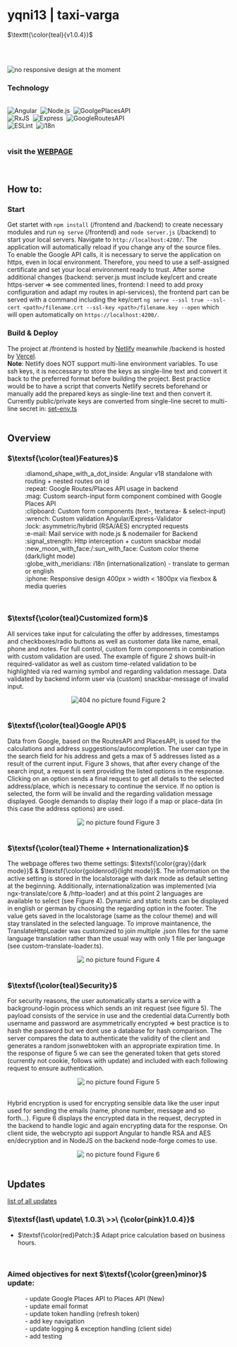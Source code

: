 # yqni13 | taxi-varga
$\texttt{\color{teal}{v1.0.4}}$


<br><br>

<div>
    <img src="frontend/public/assets/docs/responsive_overview.png" alt="no responsive design at the moment">
</div>

### Technology

<br>
<div style="display:flex; align-items:center;">
    <img src="frontend/public/assets/docs/icons/angular.png" alt="Angular">&nbsp;&nbsp;
    <img src="frontend/public/assets/docs/icons/nodejs.png" alt="Node.js">&nbsp;&nbsp;
    <img src="frontend/public/assets/docs/icons/places.png" alt="GoolgePlacesAPI">&nbsp;&nbsp;
</div>

<div style="display:flex; align-items:center">
    <img src="frontend/public/assets/docs/icons/rxjs.png" alt="RxJS">&nbsp;&nbsp;
    <img src="frontend/public/assets/docs/icons/express.png" alt="Express">&nbsp;&nbsp;
    <img src="frontend/public/assets/docs/icons/routes.png" alt="GoogleRoutesAPI">&nbsp;&nbsp;
</div>
    
<div style="display:flex; align-items:center">
    <img src="frontend/public/assets/docs/icons/eslint.png" alt="ESLint">&nbsp;&nbsp;
    <img src="frontend/public/assets/docs/icons/i18n.png" alt="i18n">&nbsp;&nbsp;
</div>
<br>

### visit the <a href="https://taxi-varga.at">WEBPAGE</a>

<br>

## How to:

### Start

Get startet with `npm install` (/frontend and /backend) to create necessary modules and run `ng serve` (/frontend) and `node server.js` (/backend) to start your local servers. Navigate to `http://localhost:4200/`. The application will automatically reload if you change any of the source files. To enable the Google API calls, it is necessary to serve the application on https, even in local environment. Therefore, you need to use a self-assigned certificate and set your local environment ready to trust. After some additional changes (backend: server.js must include key/cert and create https-server => see commented lines, frontend: I need to add proxy configuration and adapt my routes in api-services), the frontend part can be served with a command including the key/cert `ng serve --ssl true --ssl-cert <path>/filename.crt --ssl-key <path>/filename.key --open` which will open automatically on `https://localhost:4200/`.
<br>

### Build & Deploy
The project at /frontend is hosted by <a href="https://app.netlify.com/">Netlify</a> meanwhile /backend is hosted by <a href="https://vercel.com/">Vercel</a>.
<br>
<b>Note</b>: Netlify does NOT support multi-line environment variables. To use ssh keys, it is neccessary to store the keys as single-line text and convert it back to the preferred format before building the project. Best practice would be to have a script that converts Netlify secrets beforehand or manually add the prepared keys as single-line text and then convert it.
<br>
Currently public/private keys are converted from single-line secret to multi-line secret in: <a href="./frontend/set-env.ts">set-env.ts</a>
<br><br>

## Overview

### $\textsf{\color{teal}Features}$

<dl>
    <dd>:diamond_shape_with_a_dot_inside: Angular v18 standalone with routing + nested routes on id</dd>
    <dd>:repeat: Google Routes/Places API usage in backend</dd>
    <dd>:mag: Custom search-input form component combined with Google Places API</dd>
    <dd>:clipboard: Custom form components (text-, textarea- & select-input)</dd>
    <dd>:wrench: Custom validation Angular/Express-Validator</dd>
    <dd>:lock: asymmetric/hybrid (RSA/AES) encrypted requests</dd>
    <dd>:e-mail: Mail service with node.js & nodemailer for Backend</dd>
    <dd>:signal_strength: Http interception + custom snackbar modal</dd>
    <dd>:new_moon_with_face:/:sun_with_face: Custom color theme (dark/light mode)</dd>
    <dd>:globe_with_meridians: i18n (internationalization) - translate to german or english</dd>
    <dd>:iphone: Responsive design 400px > width < 1800px via flexbox & media queries</dd>
</dl>

<br>

### $\textsf{\color{teal}Customized form}$

All services take input for calculating the offer by addresses, timestamps and checkboxes/radio buttons as well as customer data like name, email, phone and notes. For full control, custom form components in combination with custom validation are used. The example of figure 2 shows built-in required-validator as well as custom time-related validation to be highlighted via red warning symbol and regarding validation message. Data validated by backend inform user via (custom) snackbar-message of invalid input.

<div align="center">
    <img src="frontend/public/assets/docs/custom_forms_validation_smaller.png" alt="404 no picture found">
    Figure 2
</div>

<br>

### $\textsf{\color{teal}Google API}$

Data from Google, based on the RoutesAPI and PlacesAPI, is used for the calculations and address suggestions/autocompletion. The user can type in the search field for his address and gets a max of 5 addresses listed as a result of the current input. Figure 3 shows, that after every change of the search input, a request is sent providing the listed options in the response. Clicking on an option sends a final request to get all details to the selected address/place, which is necessary to continue the service. If no option is selected, the form will be invalid and the regarding validation message displayed. Google demands to display their logo if a map or place-data (in this case the address options) are used.

<div align="center">
    <img src="frontend/public/assets/docs/google_autocomplete.png" alt="&nbsp;no picture found">
    Figure 3
</div>

<br>

### $\textsf{\color{teal}Theme + Internationalization}$

The webpage offeres two theme settings: $\textsf{\color{gray}{dark mode}}$ & $\textsf{\color{goldenrod}{light mode}}$. The information on the active setting is stored in the localstorage with dark mode as default setting at the beginning. Additionally, internationalization was implemented (via ngx-translate/core & /http-loader) and at this point 2 languages are available to select (see Figure 4). Dynamic and static texts can be displayed in english or german by choosing the regarding option in the footer. The value gets saved in the localstorage (same as the colour theme) and will stay translated in the selected language. To improve maintanence, the TranslateHttpLoader was customized to join multiple .json files for the same language translation rather than the usual way with only 1 file per language (see custom-translate-loader.ts). 

<div align="center">
    <img src="frontend/public/assets/docs/theme_i18n.gif" alt="&nbsp;no picture found">
    Figure 4
</div>

<br>

### $\textsf{\color{teal}Security}$

For security reasons, the user automatically starts a service with a background-login process which sends an init request (see figure 5). The payload consists of the service in use and the credential data.Currently both username and password are asymmetrically encrypted => best practice is to hash the password but we dont use a database for hash comparison. The server compares the data to authenticate the validity of the client and generates a random jsonwebtoken with an appropriate expiration time. In the response of figure 5 we can see the generated token that gets stored (currently not cookie, follows with update) and included with each following request to ensure authentication.

<div align="center">
    <img src="frontend/public/assets/docs/session-token_login.jpg" alt="&nbsp;no picture found">
    Figure 5
</div>

<br>

Hybrid encryption is used for encrypting sensible data like the user input used for sending the emails (name, phone number, message and so forth...). Figure 6 displays the encrypted data in the request, decrypted in the backend to handle logic and again encrypting data for the response. On client side, the webcrypto api support Angular to handle RSA and AES en/decryption and in NodeJS on the backend node-forge comes to use.

<div align="center">
    <img src="frontend/public/assets/docs/encrypted_request.jpg" alt="&nbsp;no picture found">
    Figure 6
</div>

<br>

## Updates
[list of all updates](update_protocol.md)

### $\textsf{last\ update\ 1.0.3\ >>\ {\color{pink}1.0.4}}$

- $\textsf{\color{red}Patch:}$ Adapt price calculation based on business hours.

<br>

### Aimed objectives for next $\textsf{\color{green}minor}$ update:
<dl>
    <dd>- update Google Places API to Places API (New)</dd>
    <dd>- update email format</dd>
    <dd>- update token handling (refresh token)</dd>
    <dd>- add key navigation</dd>
    <dd>- update logging & exception handling (client side)</dd>
    <dd>- add testing</dd>
</dl>
